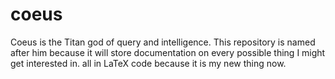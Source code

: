 # coeus
Coeus is the Titan god of query and intelligence. 
This repository is named after him because it will store documentation on every
possible thing I might get interested in. all in LaTeX code because it is my
new thing now.

